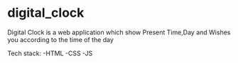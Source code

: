 # digital_clock

Digital Clock is a web application which show Present Time,Day and Wishes you according to the time of the day

Tech stack:
  -HTML
  -CSS
  -JS


